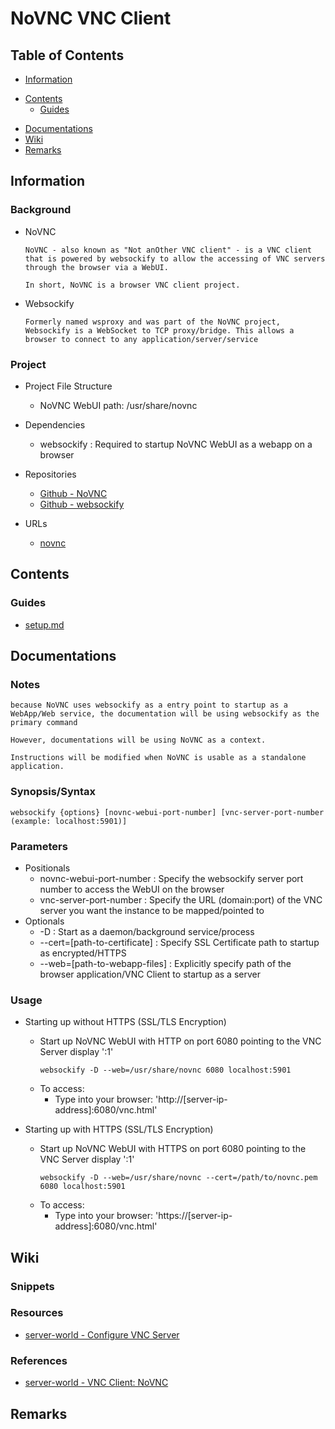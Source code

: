 # NoVNC VNC Client

## Table of Contents
+ [Information](#information)
- [Contents](#contents)
    + [Guides](#guides)
+ [Documentations](#documentations)
+ [Wiki](#wiki)
+ [Remarks](#remarks)

## Information
### Background
- NoVNC
    ```
    NoVNC - also known as "Not anOther VNC client" - is a VNC client that is powered by websockify to allow the accessing of VNC servers through the browser via a WebUI.

    In short, NoVNC is a browser VNC client project.
    ```

- Websockify
    ```
    Formerly named wsproxy and was part of the NoVNC project, Websockify is a WebSocket to TCP proxy/bridge. This allows a browser to connect to any application/server/service
    ```

### Project
- Project File Structure
    + NoVNC WebUI path: /usr/share/novnc

- Dependencies
    + websockify : Required to startup NoVNC WebUI as a webapp on a browser

- Repositories
    + [Github - NoVNC](https://github.com/novnc/noVNC)
    + [Github - websockify](https://github.com/novnc/websockify)

- URLs
    + [novnc](https://novnc.com)


## Contents
### Guides
+ [setup.md](Guides/setup.md)


## Documentations
### Notes
```
because NoVNC uses websockify as a entry point to startup as a WebApp/Web service, the documentation will be using websockify as the primary command

However, documentations will be using NoVNC as a context.

Instructions will be modified when NoVNC is usable as a standalone application.
```

### Synopsis/Syntax
```console
websockify {options} [novnc-webui-port-number] [vnc-server-port-number (example: localhost:5901)]
```

### Parameters
- Positionals
    + novnc-webui-port-number : Specify the websockify server port number to access the WebUI on the browser
    + vnc-server-port-number  : Specify the URL (domain:port) of the VNC server you want the instance to be mapped/pointed to
- Optionals
    + -D : Start as a daemon/background service/process
    + --cert=[path-to-certificate] : Specify SSL Certificate path to startup as encrypted/HTTPS
    + --web=[path-to-webapp-files] : Explicitly specify path of the browser application/VNC Client to startup as a server

### Usage
- Starting up without HTTPS (SSL/TLS Encryption)
    - Start up NoVNC WebUI with HTTP on port 6080 pointing to the VNC Server display ':1'
        ```console
        websockify -D --web=/usr/share/novnc 6080 localhost:5901
        ```
    - To access:
        + Type into your browser: 'http://[server-ip-address]:6080/vnc.html'

- Starting up with HTTPS (SSL/TLS Encryption)
    - Start up NoVNC WebUI with HTTPS on port 6080 pointing to the VNC Server display ':1'
        ```console
        websockify -D --web=/usr/share/novnc --cert=/path/to/novnc.pem 6080 localhost:5901
        ```
    - To access:
        + Type into your browser: 'https://[server-ip-address]:6080/vnc.html'

## Wiki
### Snippets

### Resources
+ [server-world - Configure VNC Server](https://www.server-world.info/en/note?os=Ubuntu_22.04&p=desktop&f=6)

### References
+ [server-world - VNC Client: NoVNC](https://www.server-world.info/en/note?os=Ubuntu_22.04&p=desktop&f=8)

## Remarks
